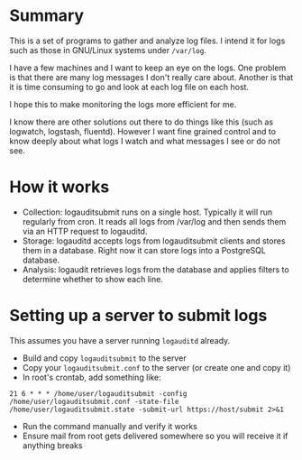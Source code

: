 # Summary
This is a set of programs to gather and analyze log files. I intend it for
logs such as those in GNU/Linux systems under `/var/log`.

I have a few machines and I want to keep an eye on the logs. One problem is
that there are many log messages I don't really care about. Another is that
it is time consuming to go and look at each log file on each host.

I hope this to make monitoring the logs more efficient for me.

I know there are other solutions out there to do things like this (such as
logwatch, logstash, fluentd). However I want fine grained control and to
know deeply about what logs I watch and what messages I see or do not see.


# How it works

* Collection: logauditsubmit runs on a single host. Typically it will run
  regularly from cron. It reads all logs from /var/log and then sends them
  via an HTTP request to logauditd.
* Storage: logauditd accepts logs from logauditsubmit clients and stores
  them in a database. Right now it can store logs into a PostgreSQL
  database.
* Analysis: logaudit retrieves logs from the database and applies filters
  to determine whether to show each line.


# Setting up a server to submit logs
This assumes you have a server running `logauditd` already.

- Build and copy `logauditsubmit` to the server
- Copy your `logauditsubmit.conf` to the server (or create one and copy it)
- In root's crontab, add something like:
```
21 6 * * * /home/user/logauditsubmit -config /home/user/logauditsubmit.conf -state-file /home/user/logauditsubmit.state -submit-url https://host/submit 2>&1
```
- Run the command manually and verify it works
- Ensure mail from root gets delivered somewhere so you will receive it if
  anything breaks
